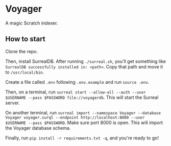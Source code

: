 # Voyager
A magic Scratch indexer.

## How to start
Clone the repo.

Then, install SurrealDB. After running ``./surreal.sh``, you'll get something like ``SurrealDB successfully installed in: <path>``. Copy that path and move it to ``/usr/local/bin``.

Create a file called ``.env`` following ``.env.example`` and run ``source .env``.

Then, on a terminal, run ``surreal start --allow-all --auth --user $USERNAME --pass $PASSWORD file://voyagerdb``. This will start the Surreal server.

On another terminal, run ``surreal import --namespace Voyager --database Voyager voyager.surql --endpoint http://localhost:8000 --user $USERNAME --pass $PASSWORD``. Make sure port 8000 is open. This will import the Voyager database schema.

Finally, run ``pip install -r requirements.txt -q``, and you're ready to go!